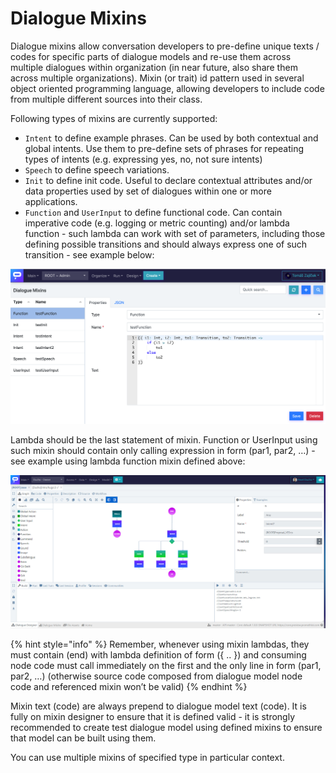 # Dialogue Mixins

Dialogue mixins allow conversation developers to pre-define unique texts / codes for specific parts of dialogue models and re-use them across multiple dialogues within organization \(in near future, also share them across multiple organizations\). Mixin \(or trait\) id pattern used in several object oriented programming language, allowing developers to include code from multiple different sources into their class.

Following types of mixins are currently supported:

* `Intent` to define example phrases. Can be used by both contextual and global intents. Use them to pre-define sets of phrases for repeating types of intents \(e.g. expressing yes, no, not sure intents\)
* `Speech` to define speech variations.
* `Init` to define init code. Useful to declare contextual attributes and/or data properties used by set of dialogues within one or more applications.
* `Function` and `UserInput` to define functional code. Can contain imperative code \(e.g. logging or metric counting\) and/or lambda function - such lambda can work with set of parameters, including those defining possible transitions and should always express one of such transition - see example below: 

![](../../../.gitbook/assets/image%20%2847%29.png)

Lambda should be the last statement of mixin. Function or UserInput using such mixin should contain only calling expression in form \(par1, par2, …\) - see example using lambda function mixin defined above:

![Intent for positive answer using example utterances defined in mixin](../../../.gitbook/assets/image%20%2846%29.png)

{% hint style="info" %}
Remember, whenever using mixin lambdas, they must contain \(end\) with lambda definition of form \({ .. }\) and consuming node code must call immediately on the first and the only line in form \(par1, par2, …\) \(otherwise source code composed from dialogue model node code and referenced mixin won’t be valid\)
{% endhint %}

Mixin text \(code\) are always prepend to dialogue model text \(code\). It is fully on mixin designer to ensure that it is defined valid - it is strongly recommended to create test dialogue model using defined mixins to ensure that model can be built using them.

You can use multiple mixins of specified type in particular context.

